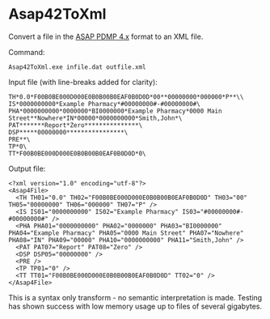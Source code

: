 # Asap42ToXml

Convert a file in the [ASAP PDMP 4.x](https://www.asapnet.org/pmp-implementation-guides.html) format to an XML file.

Command:

    Asap42ToXml.exe infile.dat outfile.xml

Input file (with line-breaks added for clarity):

	TH*0.0*F00B0BE000D000E0B0B00B0EAF0B0D0D*00**00000000*000000*P**\\
	IS*0000000000*Example Pharmacy*#00000000#-#00000000#\
	PHA*0000000000*0000000*BI0000000*Example Pharmacy*0000 Main Street**Nowhere*IN*00000*0000000000*Smith,John*\
	PAT*******Report*Zero***************\
	DSP*****00000000****************\
	PRE**\
	TP*0\
	TT*F00B0BE000D000E0B0B00B0EAF0B0D0D*0\

Output file:

	<?xml version="1.0" encoding="utf-8"?>
	<Asap4File>
	  <TH TH01="0.0" TH02="F00B0BE000D000E0B0B00B0EAF0B0D0D" TH03="00" TH05="00000000" TH06="000000" TH07="P" />
	  <IS IS01="0000000000" IS02="Example Pharmacy" IS03="#00000000#-#00000000#" />
	  <PHA PHA01="0000000000" PHA02="0000000" PHA03="BI0000000" PHA04="Example Pharmacy" PHA05="0000 Main Street" PHA07="Nowhere" PHA08="IN" PHA09="00000" PHA10="0000000000" PHA11="Smith,John" />
	  <PAT PAT07="Report" PAT08="Zero" />
	  <DSP DSP05="00000000" />
	  <PRE />
	  <TP TP01="0" />
	  <TT TT01="F00B0BE000D000E0B0B00B0EAF0B0D0D" TT02="0" />
	</Asap4File>

This is a syntax only transform - no semantic interpretation is made.  Testing has shown success with low memory usage up to files of several gigabytes.